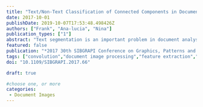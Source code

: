 ```yaml
---
title: "Text/Non-Text Classification of Connected Components in Document Images"
date: 2017-10-01
publishDate: 2019-10-07T17:53:48.498426Z
authors: ["Frank", "Ana-lucia", "Nina"]
publication_types: ["1"]
abstract: "Text segmentation is an important problem in document analysis related applications. We address the problem of classifying connected components of a document image as text or non-text. Inspired from previous works in the literature, besides common size and shape related features extracted from the components, we also consider component images, without and with context information, as inputs of the classifiers. Muli-layer perceptrons and convolutional neural networks are used to classify the components. High precision and recall is obtained with respect to both text and non-text components."
featured: false
publication: "*2017 30th SIBGRAPI Conference on Graphics, Patterns and Images (SIBGRAPI)*"
tags: ["convolution","document image processing","feature extraction","image classification","image segmentation","multilayer perceptrons","neural nets","text analysis","text segmentation","document analysis related applications","document image","shape related features","component images","connected components","nontext classification","text classification","multilayer perceptrons","convolutional neural networks","Feature extraction","Training","Image segmentation","Shape","Data mining","Neural networks","Layout","text segmentation","connected component classification","convolutional neural network"]
doi: "10.1109/SIBGRAPI.2017.66"

draft: true

#choose one, or more
categories: 
 - Document Images
---
```



